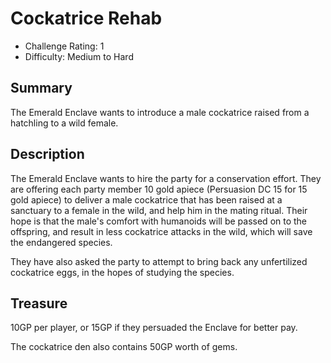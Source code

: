 # Cockatrice Rehab

* Challenge Rating: 1
* Difficulty: Medium to Hard

## Summary

The Emerald Enclave wants to introduce a male cockatrice raised from a hatchling to a wild female.

## Description

The Emerald Enclave wants to hire the party for a conservation effort. They are offering each party member 10 gold apiece (Persuasion DC 15 for 15 gold apiece) to
deliver a male cockatrice that has been raised at a sanctuary to a female in the wild, and help him in the mating ritual. Their hope is that the male's comfort with
humanoids will be passed on to the offspring, and result in less cockatrice attacks in the wild, which will save the endangered species.

They have also asked the party to attempt to bring back any unfertilized cockatrice eggs, in the hopes of studying the species.

## Treasure

10GP per player, or 15GP if they persuaded the Enclave for better pay.

The cockatrice den also contains 50GP worth of gems.
